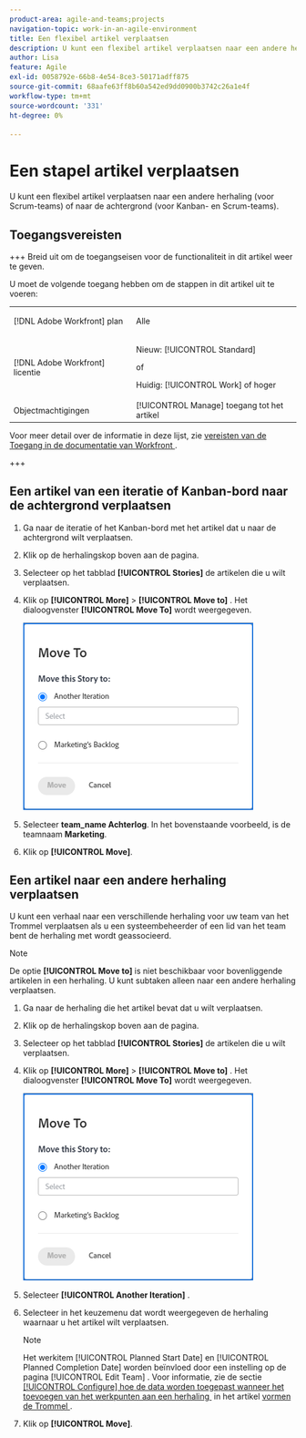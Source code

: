 ```yaml
---
product-area: agile-and-teams;projects
navigation-topic: work-in-an-agile-environment
title: Een flexibel artikel verplaatsen
description: U kunt een flexibel artikel verplaatsen naar een andere herhaling (voor Scrum-teams) of naar de achtergrond (voor Kanban- en Scrum-teams).
author: Lisa
feature: Agile
exl-id: 0058792e-66b8-4e54-8ce3-50171adff875
source-git-commit: 68aafe63ff8b60a542ed9dd0900b3742c26a1e4f
workflow-type: tm+mt
source-wordcount: '331'
ht-degree: 0%

---
```


# Een stapel artikel verplaatsen

U kunt een flexibel artikel verplaatsen naar een andere herhaling (voor Scrum-teams) of naar de achtergrond (voor Kanban- en Scrum-teams).

## Toegangsvereisten

+++ Breid uit om de toegangseisen voor de functionaliteit in dit artikel weer te geven.

U moet de volgende toegang hebben om de stappen in dit artikel uit te voeren:

<table style="table-layout:auto"> 
 <col> 
 </col> 
 <col> 
 </col> 
 <tbody> 
  <tr> 
   <td role="rowheader">[!DNL Adobe Workfront] plan</td> 
   <td> <p>Alle</p> </td> 
  </tr> 
  <tr> 
   <td role="rowheader">[!DNL Adobe Workfront] licentie</td> 
   <td> <p>Nieuw: [!UICONTROL Standard]</p> 
   of
   <p>Huidig: [!UICONTROL Work] of hoger</p> </td> 
  </tr>
  <tr> 
   <td role="rowheader">Objectmachtigingen</td> 
   <td>[!UICONTROL Manage] toegang tot het artikel</td> 
  </tr> 
 </tbody> 
</table>

Voor meer detail over de informatie in deze lijst, zie [&#x200B; vereisten van de Toegang in de documentatie van Workfront &#x200B;](/help/quicksilver/administration-and-setup/add-users/access-levels-and-object-permissions/access-level-requirements-in-documentation.md).

+++

## Een artikel van een iteratie of Kanban-bord naar de achtergrond verplaatsen

1. Ga naar de iteratie of het Kanban-bord met het artikel dat u naar de achtergrond wilt verplaatsen.
1. Klik op de herhalingskop boven aan de pagina.
1. Selecteer op het tabblad **[!UICONTROL Stories]** de artikelen die u wilt verplaatsen.
1. Klik op **[!UICONTROL More]** > **[!UICONTROL Move to]** . Het dialoogvenster **[!UICONTROL Move To]** wordt weergegeven.

   ![&#x200B; de dialoog van het Artikel van de Beweging &#x200B;](assets/iteration-story-move.png)

1. Selecteer **team_name Achterlog**. In het bovenstaande voorbeeld, is de teamnaam **Marketing**.

1. Klik op **[!UICONTROL Move]**.

## Een artikel naar een andere herhaling verplaatsen

U kunt een verhaal naar een verschillende herhaling voor uw team van het Trommel verplaatsen als u een systeembeheerder of een lid van het team bent de herhaling met wordt geassocieerd.

>[!NOTE]
>
> De optie **[!UICONTROL Move to]** is niet beschikbaar voor bovenliggende artikelen in een herhaling. U kunt subtaken alleen naar een andere herhaling verplaatsen.


1. Ga naar de herhaling die het artikel bevat dat u wilt verplaatsen.
1. Klik op de herhalingskop boven aan de pagina.
1. Selecteer op het tabblad **[!UICONTROL Stories]** de artikelen die u wilt verplaatsen.
1. Klik op **[!UICONTROL More]** > **[!UICONTROL Move to]** . Het dialoogvenster **[!UICONTROL Move To]** wordt weergegeven.

   ![&#x200B; de dialoog van het Artikel van de Beweging &#x200B;](assets/iteration-story-move.png)

1. Selecteer **[!UICONTROL Another Iteration]** .
1. Selecteer in het keuzemenu dat wordt weergegeven de herhaling waarnaar u het artikel wilt verplaatsen.

   >[!NOTE]
   >
   >Het werkitem [!UICONTROL Planned Start Date] en [!UICONTROL Planned Completion Date] worden beïnvloed door een instelling op de pagina [!UICONTROL Edit Team] . Voor informatie, zie de sectie [[!UICONTROL Configure] hoe de data worden toegepast wanneer het toevoegen van het werkpunten aan een herhaling &#x200B;](../../agile/get-started-with-agile-in-workfront/configure-scrum.md#configure-how-dates-are-applied-when-adding-work-items-to-an-iteration) in het artikel [&#x200B; vormen de Trommel &#x200B;](../../agile/get-started-with-agile-in-workfront/configure-scrum.md).

1. Klik op **[!UICONTROL Move]**.

